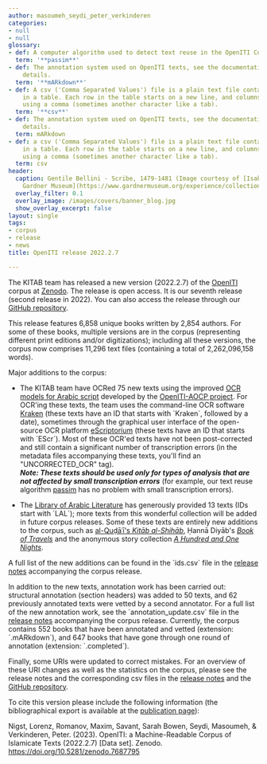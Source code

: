 ```yaml
---
author: masoumeh_seydi_peter_verkinderen
categories:
- null
- null
glossary:
- def: A computer algorithm used to detect text reuse in the OpenITI Corpus.
  term: '**passim**'
- def: The annotation system used on OpenITI texts, see the documentation for more
    details.
  term: '**mARkdown**'
- def: A csv ('Comma Separated Values') file is a plain text file containing data
    in a table. Each row in the table starts on a new line, and columns are separated
    using a comma (sometimes another character like a tab).
  term: '**csv**'
- def: The annotation system used on OpenITI texts, see the documentation for more
    details.
  term: mARkdown
- def: a csv ('Comma Separated Values') file is a plain text file containing data
    in a table. Each row in the table starts on a new line, and columns are separated
    using a comma (sometimes another character like a tab).
  term: csv
header:
  caption: Gentile Bellini - Scribe, 1479-1481 (Image courtesy of [Isabella Stewart
    Gardner Museum](https://www.gardnermuseum.org/experience/collection/10755), Boston)
  overlay_filter: 0.1
  overlay_image: /images/covers/banner_blog.jpg
  show_overlay_excerpt: false
layout: single
tags:
- corpus
- release
- news
title: OpenITI release 2022.2.7

---
```






The KITAB team has released a new version (2022.2.7) of the [OpenITI](https://github.com/OpenITI) corpus at [Zenodo](https://zenodo.org/record/7687795). The release is open access. It is our seventh release (second release in 2022). You can also access the release through our [GitHub repository](https://github.com/OpenITI/RELEASE).

This release features 6,858 unique books written by 2,854 authors. For some of these books, multiple versions are in the corpus (representing different print editions and/or digitizations); including all these versions, the corpus now comprises 11,296 text files (containing a total of 2,262,096,158 words).

Major additions to the corpus:

-   The KITAB team have OCRed 75 new texts using the improved [OCR models for Arabic script](https://github.com/OpenITI/AOCP_print_models) developed by the [OpenITI-AOCP project](https://openiti.org/projects/OpenITI%20AOCP%20Phase%20One.html). For OCR'ing these texts, the team uses the command-line OCR software [Kraken](https://kraken.re/master/index.html) (these texts have an ID that starts with \`Kraken\`, followed by a date), sometimes through the graphical user interface of the open-source OCR platform [eScriptorium](https://escriptorium.openiti.org/) (these texts have an ID that starts with \`EScr\`). Most of these OCR'ed texts have not been post-corrected and still contain a significant number of transcription errors (in the metadata files accompanying these texts, you'll find an "UNCORRECTED_OCR" tag).\
***Note: These texts should be used only for types of analysis that are not affected by small transcription errors*** (for example, our text reuse algorithm [passim](https://github.com/dasmiq/passim) has no problem with small transcription errors).

-   The [Library of Arabic Literature](https://www.libraryofarabicliterature.org/) has generously provided 13 texts (IDs start with \`LAL\`); more texts from this wonderful collection will be added in future corpus releases. Some of these texts are entirely new additions to the corpus, such as [al-Quḍāʿī's *Kitāb al-Shihāb*](https://github.com/OpenITI/0475AH/tree/master/data/0454Qudaci/0454Qudaci.Shihab), Ḥannā Diyāb's [*Book of Travels*](https://github.com/OpenITI/1200AH/tree/master/data/1200HannaDiyab/1200HannaDiyab.Siyaha) and the anonymous story collection [*A Hundred and One Nights*](https://github.com/OpenITI/1000AH/tree/master/data/1000Anonymous/1000Anonymous.MiatLaylaWaLayla).

A full list of the new additions can be found in the \`ids.csv\` file in the [release notes](https://zenodo.org/record/7687795/files/release_notes.zip?download=1) accompanying the corpus release.

In addition to the new texts, annotation work has been carried out: structural annotation (section headers) was added to 50 texts, and 62 previously annotated texts were vetted by a second annotator. For a full list of the new annotation work, see the \`annotation_update.csv\` file in the [release notes](https://zenodo.org/record/7687795/files/release_notes.zip?download=1) accompanying the corpus release. Currently, the corpus contains 552 books that have been annotated and vetted (extension: \`.mARkdown\`), and 647 books that have gone through one round of annotation (extension: \`.completed\`).

Finally, some URIs were updated to correct mistakes. For an overview of these URI changes as well as the statistics on the corpus, please see the release notes and the corresponding csv files in the [release notes](https://zenodo.org/record/7687795/files/release_notes.zip?download=1) and the [GitHub repository](https://github.com/OpenITI/RELEASE/tree/master/release_notes).

To cite this version please include the following information (the bibliographical export is available at the [publication page](https://zenodo.org/record/7687795)):

Nigst, Lorenz, Romanov, Maxim, Savant, Sarah Bowen, Seydi, Masoumeh, & Verkinderen, Peter. (2023). OpenITI: a Machine-Readable Corpus of Islamicate Texts (2022.2.7) \[Data set\]. Zenodo. https://doi.org/10.5281/zenodo.7687795
